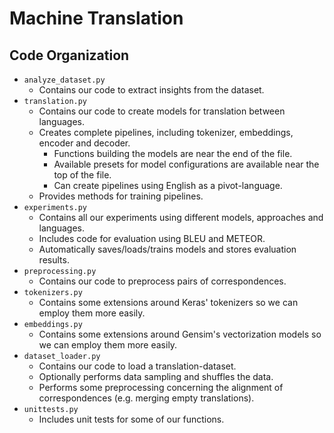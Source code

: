 # Machine Translation

## Code Organization

- `analyze_dataset.py`
  - Contains our code to extract insights from the dataset.
- `translation.py`
  - Contains our code to create models for translation between languages.
  - Creates complete pipelines, including tokenizer, embeddings, encoder and decoder.
    - Functions building the models are near the end of the file.
    - Available presets for model configurations are available near the top of the file.
    - Can create pipelines using English as a pivot-language.
  - Provides methods for training pipelines.
- `experiments.py`
  - Contains all our experiments using different models, approaches and languages.
  - Includes code for evaluation using BLEU and METEOR.
  - Automatically saves/loads/trains models and stores evaluation results.
- `preprocessing.py`
  - Contains our code to preprocess pairs of correspondences.
- `tokenizers.py`
  - Contains some extensions around Keras' tokenizers so we can employ them more easily.
- `embeddings.py`
  - Contains some extensions around Gensim's vectorization models so we can employ them more easily.
- `dataset_loader.py`
  - Contains our code to load a translation-dataset.
  - Optionally performs data sampling and shuffles the data.
  - Performs some preprocessing concerning the alignment of correspondences (e.g. merging empty translations).
- `unittests.py`
  - Includes unit tests for some of our functions.
